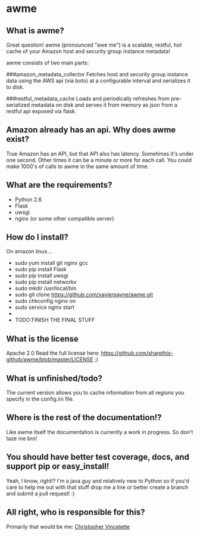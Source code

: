 # awme
What is awme?
-------------
Great question! awme (pronounced "awe me") is a scalable, restful, hot cache of
your Amazon host and security group instance metadata!

awme consists of two main parts:

###amazon_metadata_collector
Fetches host and security group instance data using the AWS api (via boto) at a
configurable interval and serializes it to disk.

###restful_metadata_cache
Loads and periodically refreshes from pre-serialized metadata on disk and
serves it from memory as json from a restful api exposed via flask.

Amazon already has an api. Why does awme exist?
---------------------------------------
True Amazon has an API, but that API also has latency. Sometimes it's under one
second. Other times it can be a minute or more for each call. You could make
1000's of calls to awme in the same amount of time.

What are the requirements?
--------------------------
* Python 2.6
* Flask
* uwsgi
* nginx (or some other compatible server)

How do I install?
-----------------
On amazon linux...
* sudo yum install git nginx gcc
* sudo pip install Flask
* sudo pip install uwsgi
* sudo pip install networkx
* sudo mkdir /usr/local/bin
* sudo git clone https://github.com/xavierpayne/awme.git
* sudo chkconfig nginx on
* sudo service nginx start
* 
* TODO FINISH THE FINAL STUFF

What is the license
-------------------
Apache 2.0
Read the full license here: https://github.com/sharethis-github/awme/blob/master/LICENSE ;)

What is unfinished/todo?
------------------------
The current version allows you to cache information from all regions you specify
in the config.ini file.

Where is the rest of the documentation!?
----------------------------
Like awme itself the documentation is currently a work in progress.
So don't taze me bro!

You should have better test coverage, docs, and support pip or easy_install!
----------------------------------------------------------------------------
Yeah, I know, right!? I'm a java guy and relatively new to Python so if you'd
care to help me out with that stuff drop me a line or better create a branch
and submit a pull request! :)

All right, who is responsible for this?
----------------------------
Primarily that would be me: [Christopher Vincelette](https://github.com/xavierpayne)
